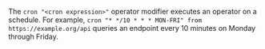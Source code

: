 The `cron "<cron expression>"` operator modifier executes an operator on a schedule.
For example, `cron "* */10 * * * MON-FRI" from https://example.org/api` queries an endpoint every 10 minutes on Monday through Friday.